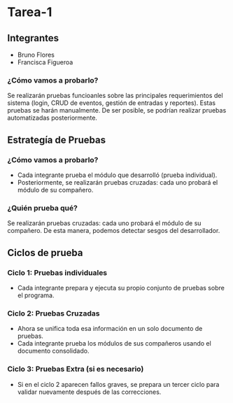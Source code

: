 # Tarea-1

## Integrantes
- Bruno Flores
- Francisca Figueroa

### ¿Cómo vamos a probarlo?
Se realizarán pruebas funcioanles sobre las principales requerimientos del sistema (login, CRUD de eventos, gestión de entradas y reportes). Estas pruebas se harán manualmente. De ser posible, se podrían realizar pruebas automatizadas posteriormente.

## Estrategía de Pruebas
### ¿Cómo vamos a probarlo?
- Cada integrante prueba el módulo que desarrolló (prueba individual).
- Posteriormente, se realizarán pruebas cruzadas: cada uno probará el módulo de su compañero.

### ¿Quién prueba qué?
Se realizarán pruebas cruzadas: cada uno probará el módulo de su compañero. De esta manera, podemos detectar sesgos del desarrollador. 

## Ciclos de prueba
### Ciclo 1: Pruebas individuales
- Cada integrante prepara y ejecuta su propio conjunto de pruebas sobre el programa.

### Ciclo 2: Pruebas Cruzadas
- Ahora se unifica toda esa información en un solo documento de pruebas.
- Cada integrante prueba los módulos de sus compañeros usando el documento consolidado.

### Ciclo 3: Pruebas Extra (si es necesario)
- Si en el ciclo 2 aparecen fallos graves, se prepara un tercer ciclo para validar nuevamente después de las correcciones.


